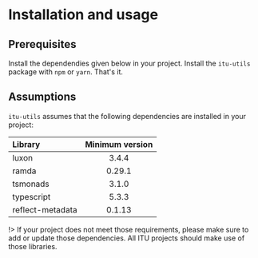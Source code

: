 # Installation and usage

## Prerequisites

Install the dependendies given below in your project. Install the `itu-utils` package with `npm` or `yarn`. That's it.

## Assumptions

`itu-utils` assumes that the following dependencies are installed in your project:

| Library          | Minimum version |
| :--------------- | :-------------: |
| luxon            |      3.4.4      |
| ramda            |     0.29.1      |
| tsmonads         |      3.1.0      |
| typescript       |      5.3.3      |
| reflect-metadata |     0.1.13      |

!> If your project does not meet those requirements, please make sure to add or update those dependencies. All ITU projects should make use of those libraries.
